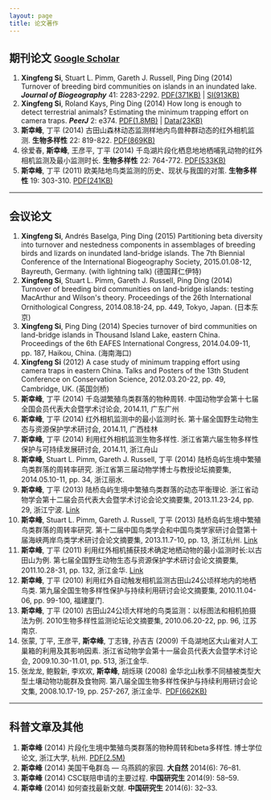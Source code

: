 ```yaml
---
layout: page
title: 论文著作
---
```


## 期刊论文 <small>[**Google Scholar**](http://scholar.google.com/citations?user=wI1qfPsAAAAJ&hl=en) </small>

1. **Xingfeng Si**, Stuart L. Pimm, Gareth J. Russell, Ping Ding (2014) Turnover of breeding bird communities on islands in an inundated lake. ***Journal of Biogeography*** 41: 2283-2292. [PDF(371KB)](http://sixf.org/files/articles/Si-etal2014JB.pdf) | [SI(913KB)](http://sixf.org/files/articles/Si-etal2014JB-SI.pdf)
1. **Xingfeng Si**, Roland Kays, Ping Ding (2014) How long is enough to detect terrestrial animals? Estimating the minimum trapping effort on camera traps. ***PeerJ*** 2: e374. [PDF(1.8MB)](http://peerj.com/articles/374.pdf) | [Data(23KB)](http://sixf.org/files/articles/Si-etal2014-data.txt)
1. **斯幸峰**, 丁平 (2014) 古田山森林动态监测样地内鸟兽种群动态的红外相机监测. **生物多样性** 22: 819-822.  [PDF(869KB)](http://www.biodiversity-science.net/CN/article/downloadArticleFile.do?attachType=PDF&id=9937)
1. 徐爱春, **斯幸峰**, 王彦平, 丁平 (2014) 千岛湖片段化栖息地地栖哺乳动物的红外相机监测及最小监测时长. **生物多样性** 22: 764-772.  [PDF(533KB)](http://www.biodiversity-science.net/CN/article/downloadArticleFile.do?attachType=PDF&id=9955)
1. **斯幸峰**, 丁平 (2011) 欧美陆地鸟类监测的历史、现状与我国的对策. **生物多样性** 19: 303-310.    [PDF(241KB)](http://www.biodiversity-science.net/CN/article/downloadArticleFile.do?attachType=PDF&id=9518)

---


## 会议论文


1. **Xingfeng Si**, Andrés Baselga, Ping Ding (2015) Partitioning beta diversity into turnover and nestedness components in assemblages of breeding birds and lizards on inundated land-bridge islands. The 7th Biennial Conference of the International Biogeography Society, 2015.01.08-12, Bayreuth, Germany. (with lightning talk) (德国拜仁伊特)
1. **Xingfeng Si**, Stuart L. Pimm, Gareth J. Russell, Ping Ding (2014) Turnover of breeding bird communities on land-bridge islands: testing MacArthur and Wilson's theory. Proceedings of the 26th International Ornithological Congress, 2014.08.18-24, pp. 449, Tokyo, Japan. (日本东京)
1. **Xingfeng Si**, Ping Ding (2014) Species turnover of bird communities on land-bridge islands in Thousand Island Lake, eastern China. Proceedings of the 6th EAFES International Congress, 2014.04.09-11, pp. 187, Haikou, China. (海南海口)
1. **Xingfeng Si** (2012) A case study of minimum trapping effort using camera traps in eastern China. Talks and Posters of the 13th Student Conference on Conservation Science, 2012.03.20-22, pp. 49, Cambridge, UK. (英国剑桥)
1. **斯幸峰**, 丁平 (2014) 千岛湖繁殖鸟类群落的物种周转. 中国动物学会第十七届全国会员代表大会暨学术讨论会, 2014.11, 广东广州
1. **斯幸峰**, 丁平 (2014) 红外相机监测中的最小监测时长. 第十届全国野生动物生态与资源保护学术研讨会, 2014.11, 广西桂林
1. **斯幸峰**, 丁平 (2014) 利用红外相机监测生物多样性. 浙江省第六届生物多样性保护与可持续发展研讨会, 2014.11, 浙江舟山
1. **斯幸峰**, Stuart L. Pimm, Gareth J. Russell, 丁平 (2014) 陆桥岛屿生境中繁殖鸟类群落的周转率研究. 浙江省第三届动物学博士与教授论坛摘要集, 2014.05.10-11, pp. 34, 浙江丽水.
1. **斯幸峰**, 丁平 (2013) 陆桥岛屿生境中繁殖鸟类群落的动态平衡理论. 浙江省动物学会第十二届会员代表大会暨学术讨论会论文摘要集, 2013.11.23-24, pp. 29, 浙江宁波. [Link](http://cpfd.cnki.com.cn/Article/CPFDTOTAL-ZJKX201311003044.htm)
1. **斯幸峰**, Stuart L. Pimm, Gareth J. Russell, 丁平 (2013) 陆桥岛屿生境中繁殖鸟类群落的周转率研究. 第十二届中国鸟类学会和中国鸟类学家研讨会暨第十届海峡两岸鸟类学术研讨会论文摘要集, 2013.11.7-10, pp. 13, 浙江杭州. [Link](http://cpfd.cnki.com.cn/Article/CPFDTOTAL-ZJKX201311002019.htm)
1. **斯幸峰**, 丁平 (2011) 利用红外相机捕获技术确定地栖动物的最小监测时长:以古田山为例. 第七届全国野生动物生态与资源保护学术研讨会论文摘要集, 2011.10.28-31, pp. 132, 浙江金华. [Link](http://cpfd.cnki.com.cn/Article/CPFDTOTAL-ZWRQ201110002152.htm)
1. **斯幸峰**, 丁平 (2010) 利用红外自动触发相机监测古田山24公顷样地内的地栖鸟类. 第九届全国生物多样性保护与持续利用研讨会论文摘要集, 2010.11.04-06, pp. 99-100, 福建厦门.
1. **斯幸峰**, 丁平 (2010) 古田山24公顷大样地的鸟类监测：以标图法和相机拍摄法为例. 2010生物多样性监测论坛论文摘要集, 2010.06.20-22, pp. 96, 江苏南京.
1. 张蒙, 丁平, 王彦平, **斯幸峰**, 丁志锋, 孙吉吉 (2009) 千岛湖地区大山雀对人工巢箱的利用及其影响因素. 浙江省动物学会第十一届会员代表大会暨学术讨论会, 2009.10.30-11.01, pp. 513, 浙江金华.
1. 张龙龙, 鲍毅新, 李欢欢, **斯幸峰**, 胡烁瑛 (2008) 金华北山秋季不同植被类型大型土壤动物功能群及食物网. 第八届全国生物多样性保护与持续利用研讨会论文集, 2008.10.17-19, pp. 257-267, 浙江金华.  [PDF(662KB)](http://sixf.org/files/articles/Zhang-etal2008.pdf)

---


## 科普文章及其他

1. **斯幸峰** (2014) 片段化生境中繁殖鸟类群落的物种周转和beta多样性. 博士学位论文, 浙江大学, 杭州. [PDF(2.5M)](http://sixf.org/files/articles/Si2014.pdf)
1. **斯幸峰** (2014) 美国干龟群岛 — 乌燕鸥的家园. **大自然** 2014(6): 76–81.
1. **斯幸峰** (2014) CSC联陪申请的主要过程. **中国研究生** 2014(9): 58–59.
1. **斯幸峰** (2014) 如何查找最新文献. **中国研究生** 2014(6): 32–33.